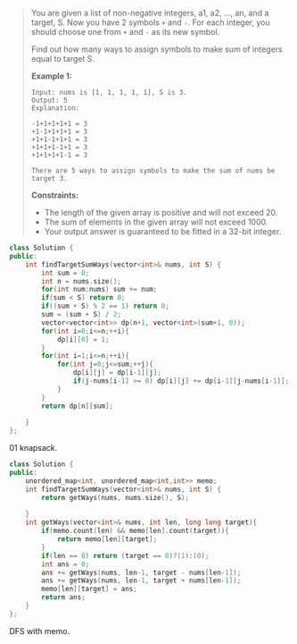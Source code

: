 > You are given a list of non-negative integers, a1, a2, ..., an, and a target, S. Now you have 2 symbols `+` and `-`. For each integer, you should choose one from `+` and `-` as its new symbol.
>
> Find out how many ways to assign symbols to make sum of integers equal to target S.
>
> **Example 1:**
>
> ```
> Input: nums is [1, 1, 1, 1, 1], S is 3. 
> Output: 5
> Explanation: 
> 
> -1+1+1+1+1 = 3
> +1-1+1+1+1 = 3
> +1+1-1+1+1 = 3
> +1+1+1-1+1 = 3
> +1+1+1+1-1 = 3
> 
> There are 5 ways to assign symbols to make the sum of nums be target 3.
> ```
>
>  
>
> **Constraints:**
>
> - The length of the given array is positive and will not exceed 20.
> - The sum of elements in the given array will not exceed 1000.
> - Your output answer is guaranteed to be fitted in a 32-bit integer.

```cpp
class Solution {
public:
    int findTargetSumWays(vector<int>& nums, int S) {
        int sum = 0;
        int n = nums.size();
        for(int num:nums) sum += num;
        if(sum < S) return 0;
        if((sum + S) % 2 == 1) return 0;
        sum = (sum + S) / 2;
        vector<vector<int>> dp(n+1, vector<int>(sum+1, 0));
        for(int i=0;i<=n;++i){
            dp[i][0] = 1;
        }
        for(int i=1;i<=n;++i){
            for(int j=0;j<=sum;++j){
                dp[i][j] = dp[i-1][j];
                if(j-nums[i-1] >= 0) dp[i][j] += dp[i-1][j-nums[i-1]];
            }
        }
        return dp[n][sum];
        
    }
};
```

01 knapsack.

```cpp
class Solution {
public:
    unordered_map<int, unordered_map<int,int>> memo;
    int findTargetSumWays(vector<int>& nums, int S) {
        return getWays(nums, nums.size(), S);
        
    }
    int getWays(vector<int>& nums, int len, long long target){
        if(memo.count(len) && memo[len].count(target)){
            return memo[len][target];
        }
        if(len == 0) return (target == 0)?(1):(0);
        int ans = 0;
        ans += getWays(nums, len-1, target - nums[len-1]);
        ans += getWays(nums, len-1, target + nums[len-1]);
        memo[len][target] = ans;
        return ans;
    }
};
```

DFS with memo.